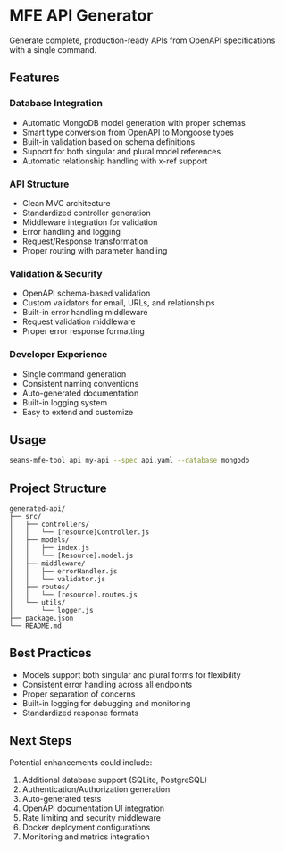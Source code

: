 # MFE API Generator

Generate complete, production-ready APIs from OpenAPI specifications with a single command.

## Features

### Database Integration
- Automatic MongoDB model generation with proper schemas
- Smart type conversion from OpenAPI to Mongoose types
- Built-in validation based on schema definitions
- Support for both singular and plural model references
- Automatic relationship handling with x-ref support

### API Structure
- Clean MVC architecture
- Standardized controller generation
- Middleware integration for validation
- Error handling and logging
- Request/Response transformation
- Proper routing with parameter handling

### Validation & Security
- OpenAPI schema-based validation
- Custom validators for email, URLs, and relationships
- Built-in error handling middleware
- Request validation middleware
- Proper error response formatting

### Developer Experience
- Single command generation
- Consistent naming conventions
- Auto-generated documentation
- Built-in logging system
- Easy to extend and customize

## Usage

```bash
seans-mfe-tool api my-api --spec api.yaml --database mongodb
```

## Project Structure

```
generated-api/
├── src/
│   ├── controllers/
│   │   └── [resource]Controller.js
│   ├── models/
│   │   ├── index.js
│   │   └── [Resource].model.js
│   ├── middleware/
│   │   ├── errorHandler.js
│   │   └── validator.js
│   ├── routes/
│   │   └── [resource].routes.js
│   └── utils/
│       └── logger.js
├── package.json
└── README.md
```

## Best Practices
- Models support both singular and plural forms for flexibility
- Consistent error handling across all endpoints
- Proper separation of concerns
- Built-in logging for debugging and monitoring
- Standardized response formats

## Next Steps
Potential enhancements could include:
1. Additional database support (SQLite, PostgreSQL)
2. Authentication/Authorization generation
3. Auto-generated tests
4. OpenAPI documentation UI integration
5. Rate limiting and security middleware
6. Docker deployment configurations
7. Monitoring and metrics integration

